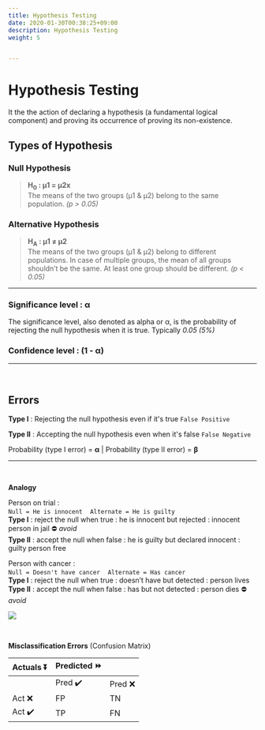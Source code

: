 ```yaml
---
title: Hypothesis Testing
date: 2020-01-30T00:38:25+09:00
description: Hypothesis Testing
weight: 5


---
```

# Hypothesis Testing
It the the action of declaring a hypothesis (a fundamental logical component) and proving its occurrence of proving its non-existence.

## Types of Hypothesis

### Null Hypothesis
>**H<sub>0</sub> : μ1 = μ2x <br>**
The means of the two groups (μ1 & μ2) belong to the same population. _(p > 0.05)_


### Alternative Hypothesis
>**H<sub>A</sub> : μ1 ≠ μ2**  
The means of the two groups (μ1 & μ2) belong to different populations. In case of multiple groups, the mean of all groups shouldn’t be the same. At least one group should be different. _(p < 0.05)_

***

### Significance level : α

The significance level, also denoted as alpha or α, is the probability of rejecting the null hypothesis when it is true. Typically _0.05 (5%)_

### Confidence level : (1 - α)

---

&nbsp;
&nbsp;


## Errors


**Type I** : Rejecting the null hypothesis even if it's true `False Positive`

**Type II** : Accepting the null hypothesis even when it's false `False Negative`

Probability (type I error) = **α** | Probability (type II error) = **β**

---

&nbsp;

**Analogy**

Person on trial :   
`Null = He is innocent` &nbsp;&nbsp; `Alternate = He is guilty`  
**Type I** : reject the null when true : he is innocent but rejected : innocent person in jail ⛔ _avoid_  
**Type II** : accept the null when false : he is guilty but declared innocent : guilty person free

Person with cancer :   
`Null = Doesn't have cancer` &nbsp;&nbsp; `Alternate = Has cancer`   
**Type I** : reject the null when true : doesn’t have but detected : person lives   
**Type II** : accept the null when false : has but not detected : person dies ⛔ _avoid_

![](https://lh6.googleusercontent.com/7AEIDqZ7cCJpgMuonbteAzU9k6PAik6sNpHZ2YoAnTqzkwzi6lbA_jIoIsuIRm_qP6cv1zKOudp8K-Durmu4LNCYiGjuXVHTgY9Oty6gxyBDViZX1GIXd1QRx8dxFxno2_-rqI0y)

&nbsp;

**Misclassification Errors** (Confusion Matrix)

| Actuals ⏬ | Predicted ⏩ |  |
| --- | --- | --- |
|  | Pred ✔️ | Pred ❌ |
| Act ❌ | FP | TN |
| Act ✔️ | TP | FN |
